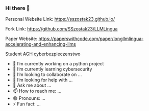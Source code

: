 ### Hi there 👋

Personal Website Link: https://sszostak23.github.io/

Fork Link: https://github.com/SSzostak23/LLMLingua

Paper Website: https://paperswithcode.com/paper/longllmlingua-accelerating-and-enhancing-llms

Student AGH cyberbezpieczenstwo
- 🔭 I’m currently working on a python project
- 🌱 I’m currently learning cybersecurity
- 👯 I’m looking to collaborate on ...
- 🤔 I’m looking for help with ...
- 💬 Ask me about ...
- 📫 How to reach me: ...
- 😄 Pronouns: ...
- ⚡ Fun fact: ...
